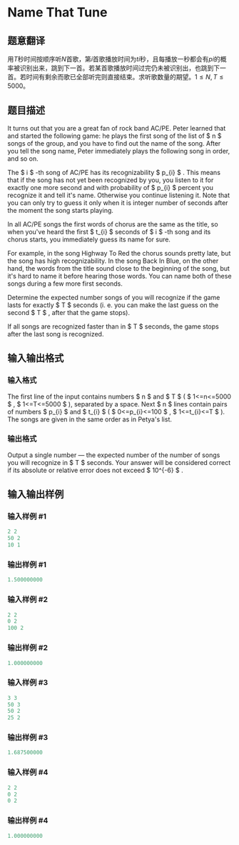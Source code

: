 # Name That Tune

## 题意翻译

用$T$秒时间按顺序听$N$首歌，第$i$首歌播放时间为$ti$秒，且每播放一秒都会有$pi$的概率被识别出来，跳到下一首。若某首歌播放时间过完仍未被识别出，也跳到下一首。若时间有剩余而歌已全部听完则直接结束。求听歌数量的期望。$1≤N,T≤5000$。

## 题目描述

It turns out that you are a great fan of rock band AC/PE. Peter learned that and started the following game: he plays the first song of the list of $ n $ songs of the group, and you have to find out the name of the song. After you tell the song name, Peter immediately plays the following song in order, and so on.

The $ i $ -th song of AC/PE has its recognizability $ p_{i} $ . This means that if the song has not yet been recognized by you, you listen to it for exactly one more second and with probability of $ p_{i} $ percent you recognize it and tell it's name. Otherwise you continue listening it. Note that you can only try to guess it only when it is integer number of seconds after the moment the song starts playing.

In all AC/PE songs the first words of chorus are the same as the title, so when you've heard the first $ t_{i} $ seconds of $ i $ -th song and its chorus starts, you immediately guess its name for sure.

For example, in the song Highway To Red the chorus sounds pretty late, but the song has high recognizability. In the song Back In Blue, on the other hand, the words from the title sound close to the beginning of the song, but it's hard to name it before hearing those words. You can name both of these songs during a few more first seconds.

Determine the expected number songs of you will recognize if the game lasts for exactly $ T $ seconds (i. e. you can make the last guess on the second $ T $ , after that the game stops).

If all songs are recognized faster than in $ T $ seconds, the game stops after the last song is recognized.

## 输入输出格式

### 输入格式

The first line of the input contains numbers $ n $ and $ T $ ( $ 1<=n<=5000 $ , $ 1<=T<=5000 $ ), separated by a space. Next $ n $ lines contain pairs of numbers $ p_{i} $ and $ t_{i} $ ( $ 0<=p_{i}<=100 $ , $ 1<=t_{i}<=T $ ). The songs are given in the same order as in Petya's list.

### 输出格式

Output a single number — the expected number of the number of songs you will recognize in $ T $ seconds. Your answer will be considered correct if its absolute or relative error does not exceed $ 10^{-6} $ .

## 输入输出样例

### 输入样例 #1

```cpp
2 2
50 2
10 1

```
### 输出样例 #1

```cpp
1.500000000

```
### 输入样例 #2

```cpp
2 2
0 2
100 2

```
### 输出样例 #2

```cpp
1.000000000

```
### 输入样例 #3

```cpp
3 3
50 3
50 2
25 2

```
### 输出样例 #3

```cpp
1.687500000

```
### 输入样例 #4

```cpp
2 2
0 2
0 2

```
### 输出样例 #4

```cpp
1.000000000

```
